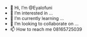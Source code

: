 - 👋 Hi, I’m @Eyalofuni
- 👀 I’m interested in ...
- 🌱 I’m currently learning ...
- 💞️ I’m looking to collaborate on ...
- 📫 How to reach me 08165725039

<!---
Eyalofuni/Eyalofuni is a ✨ special ✨ repository because its `README.md` (this file) appears on your GitHub profile.
You can click the Preview link to take a look at your changes.
--->
